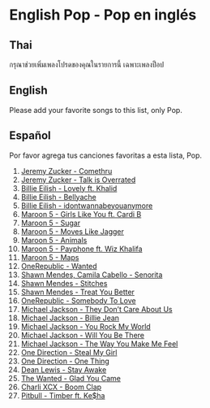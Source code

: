 # English Pop - Pop en inglés

## Thai

กรุณาช่วยเพิ่มเพลงโปรดของคุณในรายการนี้ เฉพาะเพลงป็อป

## English

Please add your favorite songs to this list, only Pop.

## Español

Por favor agrega tus canciones favoritas a esta lista, Pop.

1. [Jeremy Zucker - Comethru](https://www.youtube.com/watch?v=jO2viLEW-1A)
2. [Jeremy Zucker - Talk is Overrated](https://www.youtube.com/watch?v=2q01G4te-Ng)
3. [Billie Eilish - Lovely ft. Khalid](https://www.youtube.com/watch?v=V1Pl8CzNzCw)
4. [Billie Eilish - Bellyache](https://www.youtube.com/watch?v=gBRi6aZJGj4)
5. [Billie Eilish - idontwannabeyouanymore](https://www.youtube.com/watch?v=-tn2S3kJlyU)
6. [Maroon 5 - Girls Like You ft. Cardi B](https://www.youtube.com/watch?v=aJOTlE1K90k)
7. [Maroon 5 - Sugar](https://www.youtube.com/watch?v=09R8_2nJtjg)
8. [Maroon 5 - Moves Like Jagger](https://www.youtube.com/watch?v=OYD9ThwAbBw)
9. [Maroon 5 - Animals](https://www.youtube.com/watch?v=qpgTC9MDx1o)
10. [Maroon 5 - Payphone ft. Wiz Khalifa](https://www.youtube.com/watch?v=KRaWnd3LJfs)
11. [Maroon 5 - Maps](https://www.youtube.com/watch?v=Y7ix6RITXM0)
12. [OneRepublic - Wanted](https://www.youtube.com/watch?v=N_qFfQ3xHCw)
13. [Shawn Mendes, Camila Cabello - Senorita](https://www.youtube.com/watch?v=xq866Q7GUlc)
14. [Shawn Mendes - Stitches](https://www.youtube.com/watch?v=VbfpW0pbvaU)
15. [Shawn Mendes - Treat You Better](https://www.youtube.com/watch?v=lY2yjAdbvdQ)
16. [OneRepublic - Somebody To Love](https://www.youtube.com/watch?v=1qdo91-z7EQ)
17. [Michael Jackson - They Don’t Care About Us](https://www.youtube.com/watch?v=QNJL6nfu__Q)
18. [Michael Jackson - Billie Jean](https://www.youtube.com/watch?v=Zi_XLOBDo_Y)
19. [Michael Jackson - You Rock My World](https://www.youtube.com/watch?v=g4tpuu-Up90)
20. [Michael Jackson - Will You Be There](https://www.youtube.com/watch?v=jQY_QL_wvQU)
21. [Michael Jackson - The Way You Make Me Feel](https://www.youtube.com/watch?v=HzZ_urpj4As)
22. [One Direction - Steal My Girl](https://www.youtube.com/watch?v=UpsKGvPjAgw)
23. [One Direction - One Thing](https://youtu.be/Y1xs_xPb46M)
24. [Dean Lewis - Stay Awake](https://www.youtube.com/watch?v=PzSQJwpljg0)
25. [The Wanted - Glad You Came](https://www.youtube.com/watch?v=2ggzxInyzVE)
26. [Charli XCX - Boom Clap](https://www.youtube.com/watch?v=AOPMlIIg_38)
27. [Pitbull - Timber ft. Ke$ha](https://www.youtube.com/watch?v=hHUbLv4ThOo)
